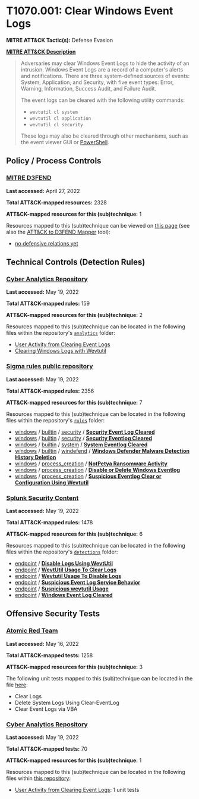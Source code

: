 # T1070.001: Clear Windows Event Logs
**MITRE ATT&CK Tactic(s):** Defense Evasion

**[MITRE ATT&CK Description](https://attack.mitre.org/techniques/T1070/001)**
<blockquote>Adversaries may clear Windows Event Logs to hide the activity of an intrusion. Windows Event Logs are a record of a computer's alerts and notifications. There are three system-defined sources of events: System, Application, and Security, with five event types: Error, Warning, Information, Success Audit, and Failure Audit.

The event logs can be cleared with the following utility commands:

* <code>wevtutil cl system</code>
* <code>wevtutil cl application</code>
* <code>wevtutil cl security</code>

These logs may also be cleared through other mechanisms, such as the event viewer GUI or [PowerShell](https://attack.mitre.org/techniques/T1059/001).</blockquote>

## Policy / Process Controls
### [MITRE D3FEND](https://d3fend.mitre.org/)
**Last accessed:** April 27, 2022

**Total ATT&CK-mapped resources:** 2328

**ATT&CK-mapped resources for this (sub)technique:** 1

Resources mapped to this (sub)technique can be viewed on [this page](https://d3fend.mitre.org/) (see also the [ATT&CK to D3FEND Mapper](https://d3fend.mitre.org/tools/attack-mapper) tool):

* [no defensive relations yet](https://d3fend.mitre.org/techniques/d3f:nodefensiverelationsyet)

## Technical Controls (Detection Rules)
### [Cyber Analytics Repository](https://car.mitre.org)
**Last accessed:** May 19, 2022

**Total ATT&CK-mapped rules:** 159

**ATT&CK-mapped resources for this (sub)technique:** 2

Resources mapped to this (sub)technique can be located in the following files within the repository's <code>[analytics](https://github.com/mitre-attack/car/blob/master/analytics)</code> folder:

* [User Activity from Clearing Event Logs](https://github.com/mitre-attack/car/tree/master/analytics/CAR-2016-04-002.yaml)
* [Clearing Windows Logs with Wevtutil](https://github.com/mitre-attack/car/tree/master/analytics/CAR-2021-01-003.yaml)

### [Sigma rules public repository](https://github.com/SigmaHQ/sigma)
**Last accessed:** May 19, 2022

**Total ATT&CK-mapped rules:** 2356

**ATT&CK-mapped resources for this (sub)technique:** 7

Resources mapped to this (sub)technique can be located in the following files within the repository's <code>[rules](https://github.com/SigmaHQ/sigma/tree/master/rules)</code> folder:

* [windows](https://github.com/SigmaHQ/sigma/tree/master/rules/windows/) / [builtin](https://github.com/SigmaHQ/sigma/tree/master/rules/windows/builtin/) / [security](https://github.com/SigmaHQ/sigma/tree/master/rules/windows/builtin/security/) / **[Security Event Log Cleared](https://github.com/SigmaHQ/sigma/blob/master/rules/windows/builtin/security/win_event_log_cleared.yml)**
* [windows](https://github.com/SigmaHQ/sigma/tree/master/rules/windows/) / [builtin](https://github.com/SigmaHQ/sigma/tree/master/rules/windows/builtin/) / [security](https://github.com/SigmaHQ/sigma/tree/master/rules/windows/builtin/security/) / **[Security Eventlog Cleared](https://github.com/SigmaHQ/sigma/blob/master/rules/windows/builtin/security/win_susp_eventlog_cleared.yml)**
* [windows](https://github.com/SigmaHQ/sigma/tree/master/rules/windows/) / [builtin](https://github.com/SigmaHQ/sigma/tree/master/rules/windows/builtin/) / [system](https://github.com/SigmaHQ/sigma/tree/master/rules/windows/builtin/system/) / **[System Eventlog Cleared](https://github.com/SigmaHQ/sigma/blob/master/rules/windows/builtin/system/win_system_susp_eventlog_cleared.yml)**
* [windows](https://github.com/SigmaHQ/sigma/tree/master/rules/windows/) / [builtin](https://github.com/SigmaHQ/sigma/tree/master/rules/windows/builtin/) / [windefend](https://github.com/SigmaHQ/sigma/tree/master/rules/windows/builtin/windefend/) / **[Windows Defender Malware Detection History Deletion](https://github.com/SigmaHQ/sigma/blob/master/rules/windows/builtin/windefend/win_defender_history_delete.yml)**
* [windows](https://github.com/SigmaHQ/sigma/tree/master/rules/windows/) / [process_creation](https://github.com/SigmaHQ/sigma/tree/master/rules/windows/process_creation/) / **[NotPetya Ransomware Activity](https://github.com/SigmaHQ/sigma/blob/master/rules/windows/process_creation/proc_creation_win_malware_notpetya.yml)**
* [windows](https://github.com/SigmaHQ/sigma/tree/master/rules/windows/) / [process_creation](https://github.com/SigmaHQ/sigma/tree/master/rules/windows/process_creation/) / **[Disable or Delete Windows Eventlog](https://github.com/SigmaHQ/sigma/blob/master/rules/windows/process_creation/proc_creation_win_susp_disable_eventlog.yml)**
* [windows](https://github.com/SigmaHQ/sigma/tree/master/rules/windows/) / [process_creation](https://github.com/SigmaHQ/sigma/tree/master/rules/windows/process_creation/) / **[Suspicious Eventlog Clear or Configuration Using Wevtutil](https://github.com/SigmaHQ/sigma/blob/master/rules/windows/process_creation/proc_creation_win_susp_eventlog_clear.yml)**

### [Splunk Security Content](https://github.com/splunk/security_content)
**Last accessed:** May 19, 2022

**Total ATT&CK-mapped rules:** 1478

**ATT&CK-mapped resources for this (sub)technique:** 6

Resources mapped to this (sub)technique can be located in the following files within the repository's <code>[detections](https://github.com/splunk/security_content/tree/develop/detections)</code> folder:

* [endpoint](https://github.com/splunk/security_content/tree/develop/detections/endpoint/) / **[Disable Logs Using WevtUtil](https://github.com/splunk/security_content/blob/develop/detections/endpoint/disable_logs_using_wevtutil.yml)**
* [endpoint](https://github.com/splunk/security_content/tree/develop/detections/endpoint/) / **[WevtUtil Usage To Clear Logs](https://github.com/splunk/security_content/blob/develop/detections/endpoint/ssa___wevtutil_usage_to_clear_logs.yml)**
* [endpoint](https://github.com/splunk/security_content/tree/develop/detections/endpoint/) / **[Wevtutil Usage To Disable Logs](https://github.com/splunk/security_content/blob/develop/detections/endpoint/ssa___wevtutil_usage_to_disable_logs.yml)**
* [endpoint](https://github.com/splunk/security_content/tree/develop/detections/endpoint/) / **[Suspicious Event Log Service Behavior](https://github.com/splunk/security_content/blob/develop/detections/endpoint/suspicious_event_log_service_behavior.yml)**
* [endpoint](https://github.com/splunk/security_content/tree/develop/detections/endpoint/) / **[Suspicious wevtutil Usage](https://github.com/splunk/security_content/blob/develop/detections/endpoint/suspicious_wevtutil_usage.yml)**
* [endpoint](https://github.com/splunk/security_content/tree/develop/detections/endpoint/) / **[Windows Event Log Cleared](https://github.com/splunk/security_content/blob/develop/detections/endpoint/windows_event_log_cleared.yml)**


## Offensive Security Tests
### [Atomic Red Team](https://github.com/redcanaryco/atomic-red-team)
**Last accessed:** May 16, 2022

**Total ATT&CK-mapped tests:** 1258

**ATT&CK-mapped resources for this (sub)technique:** 3

The following unit tests mapped to this (sub)technique can be located in the file [here](https://github.com/redcanaryco/atomic-red-team/tree/master/atomics/T1070.001/T1070.001.yaml):

* Clear Logs
* Delete System Logs Using Clear-EventLog
* Clear Event Logs via VBA

### [Cyber Analytics Repository](https://car.mitre.org)
**Last accessed:** May 19, 2022

**Total ATT&CK-mapped tests:** 70

**ATT&CK-mapped resources for this (sub)technique:** 1

Resources mapped to this (sub)technique can be located in the following files within [this repository](https://github.com/mitre-attack/car/blob/master/analytics):

* [User Activity from Clearing Event Logs](https://github.com/mitre-attack/car/tree/master/analytics/CAR-2016-04-002.yaml): 1 unit tests

